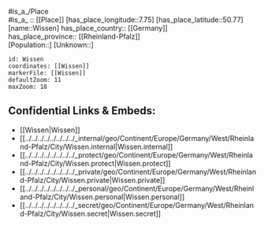 ﻿---
location: [50.77,7.75] 
mapzoom: [7,12] 
mapmarker: city 
type: City
tags:
- geo/City


SpocWebEntityId: 8380
isDeleted: false
confidential: public

---
#is_a_/Place  
#is_a_ :: [[Place]] 
[has_place_longitude::7.75] 
[has_place_latitude::50.77] 
[name::Wissen] 
has_place_country:: [[Germany]]  
has_place_province:: [[Rheinland-Pfalz]]  
[Population::] 
[Unknown::] 


```leaflet
id: Wissen
coordinates: [[Wissen]] 
markerFile: [[Wissen]] 
defaultZoom: 11 
maxZoom: 18
```


## Confidential Links & Embeds: 
- [[Wissen|Wissen]]  
- [[../../../../../../../../_internal/geo/Continent/Europe/Germany/West/Rheinland-Pfalz/City/Wissen.internal|Wissen.internal]] 
- [[../../../../../../../../_protect/geo/Continent/Europe/Germany/West/Rheinland-Pfalz/City/Wissen.protect|Wissen.protect]] 
- [[../../../../../../../../_private/geo/Continent/Europe/Germany/West/Rheinland-Pfalz/City/Wissen.private|Wissen.private]] 
- [[../../../../../../../../_personal/geo/Continent/Europe/Germany/West/Rheinland-Pfalz/City/Wissen.personal|Wissen.personal]] 
- [[../../../../../../../../_secret/geo/Continent/Europe/Germany/West/Rheinland-Pfalz/City/Wissen.secret|Wissen.secret]] 
